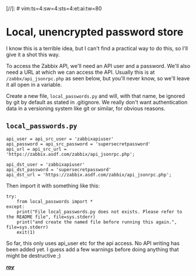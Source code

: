 [//]: # vim:ts=4:sw=4:sts=4:et:ai:tw=80

# Local, unencrypted password store

I know this is a terrible idea, but I can't find a practical way to do this, so
I'll give it a shot this way.

To access the Zabbix API, we'll need an API user and a password. We'll also need
a URL at which we can access the API. Usually this is at
`/zabbx/api_jsonrpc.php` as seen below, but you'll never know, so we'll leave it
all open in a variable.

Create a new file, `local_passwords.py` and will, with that name, be ignored by
git by default as stated in .gitignore. We really don't want authentication data
in a versioning system like git or similar, for obvious reasons.

## `local_passwords.py`
```
api_user = api_src_user = 'zabbixapiuser'
api_password = api_src_password = 'supersecretpassword'
api_url = api_src_url = 'https://zabbix.asdf.com/zabbix/api_jsonrpc.php';

api_dst_user = 'zabbixapiuser'
api_dst_password = 'supersecretpassword'
api_dst_url = 'https://zabbix.asdf.com/zabbix/api_jsonrpc.php';
```

Then import it with something like this:

```
try:
    from local_passwords import *
except:
    print("File local_passwords.py does not exists. Please refer to the README file", file=sys.stderr)
    print("and create the named file before running this again.", file=sys.stderr)
    exit(1)
```

So far, this only uses api\_user etc for the api access. No API writing has been
added yet. I guess add a few warnings before doing anything that might be
destructive ;)

***[roy](mailto:roy@karlsbakk.net)***

